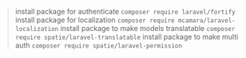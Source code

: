 > install package for authenticate
`composer require laravel/fortify`
> install package for localization
`composer require mcamara/laravel-localization`
> install package to make models translatable
`composer require spatie/laravel-translatable`
> install package to make multi auth
`composer require spatie/laravel-permission`